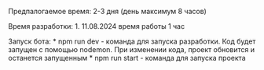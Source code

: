 Предпалогаемое время: 2-3 дня (день максимум 8 часов)

Время разработки:
    1. 11.08.2024 время работы 1 час

Запуск бота:
    * npm run dev - команда для запуска разработки. Код будет запущен с помощью nodemon. При изменении кода, проект обновится и останется запущенным
    * npm run start - команда для запуска проекта